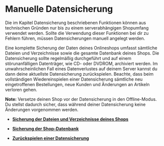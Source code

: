 # Manuelle Datensicherung 

Die im Kapitel Datensicherung beschriebenen Funktionen können aus technischen Gründen nur bis zu einem serverabhängigen Shopumfang verwendet werden. Sollte die Verwendung dieser Funktionen bei dir zu Fehlern führen, müssen Datensicherungen manuell angelegt werden.

Eine komplette Sicherung der Daten deines Onlineshops umfasst sämtliche Dateien und Verzeichnisse sowie die gesamte Datenbank deines Shops. Die Datensicherung sollte regelmäßig durchgeführt und auf einem störunanfälligen Datenträger, wie CD- oder DVDROM, archiviert werden. Im unwahrscheinlichen Fall eines Datenverlustes auf deinem Server kannst du dann deine aktuellste Datensicherung zurückspielen. Beachte, dass beim vollständigen Wiedereinspielen einer Datensicherung sämtliche neu eingetroffenen Bestellungen, neue Kunden und Änderungen an Artikeln verloren gehen.

**Note:** Versetze deinen Shop vor der Datensicherung in den Offline-Modus. Du stellst dadurch sicher, dass während deiner Datensicherung keine Änderungen vorgenommen werden.

-   **[Sicherung der Dateien und Verzeichnisse deines Shops](16_1_1_Sicherung_der_Dateien_und_Verzeichnisse_Ihres_Shops.md)**  

-   **[Sicherung der Shop-Datenbank](16_1_2_Sicherung_der_Shop_Datenbank.md)**  

-   **[Zurückspielen einer Datensicherung](16_1_3_Zurueckspielen_einer_Datensicherung.md)**  




